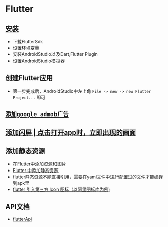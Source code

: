 # Flutter

## [安装](https://flutter.cn/docs/get-started/install/windows)
- 下载FlutterSdk
- 设置环境变量
- 安装AndroidStudio以及Dart,Flutter Plugin
- 设置AndroidStudio模拟器

## 创建Flutter应用
- 第一步完成后，AndroidStudio中左上角 `File -> new -> new Flutter Project...` 即可


## [`添加google admob广告`](./googleAdmob.md)


## [添加闪屏 | 点击打开app时，立即出现的画面](./splashScreen.md)

## 添加静态资源
- [在Flutter中添加资源和图片](https://www.codingsky.com/doc/flutter/assets-and-images.html)
- [Flutter 中添加静态资源](https://www.jianshu.com/p/ec5ffb25451e)
- flutter静态资源不能直接引用，需要在yaml文件中进行配置过的文件才能编译到apk里
- [flutter 引入第三方 Icon 图标（以阿里图标库为例)](https://blog.csdn.net/shuaizi96/article/details/88550217)

## API文档
- [flutterApi](https://api.flutter.dev/flutter/material/Icons-class.html)